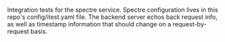 Integration tests for the spectre service. Spectre configuration lives in this
repo's config/itest.yaml file. The backend server echos back request info,
as well as timestamp information that should change on a request-by-request
basis.
